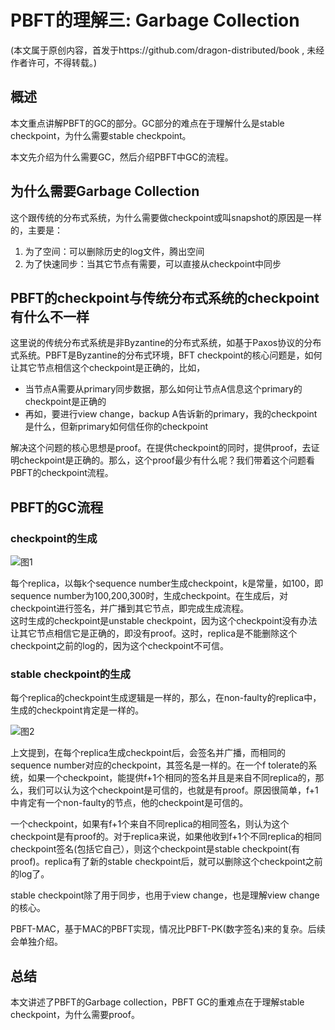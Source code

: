 # PBFT的理解三: Garbage Collection
(本文属于原创内容，首发于https://github.com/dragon-distributed/book , 未经作者许可，不得转载。)  

## 概述

本文重点讲解PBFT的GC的部分。GC部分的难点在于理解什么是stable checkpoint，为什么需要stable checkpoint。  

本文先介绍为什么需要GC，然后介绍PBFT中GC的流程。    

## 为什么需要Garbage Collection

这个跟传统的分布式系统，为什么需要做checkpoint或叫snapshot的原因是一样的，主要是：
1) 为了空间：可以删除历史的log文件，腾出空间
2) 为了快速同步：当其它节点有需要，可以直接从checkpoint中同步

## PBFT的checkpoint与传统分布式系统的checkpoint有什么不一样

这里说的传统分布式系统是非Byzantine的分布式系统，如基于Paxos协议的分布式系统。PBFT是Byzantine的分布式环境，BFT checkpoint的核心问题是，如何让其它节点相信这个checkpoint是正确的，比如，
* 当节点A需要从primary同步数据，那么如何让节点A信息这个primary的checkpoint是正确的
* 再如，要进行view change，backup A告诉新的primary，我的checkpoint是什么，但新primary如何信任你的checkpoint

解决这个问题的核心思想是proof。在提供checkpoint的同时，提供proof，去证明checkpoint是正确的。那么，这个proof最少有什么呢？我们带着这个问题看PBFT的checkpoint流程。    

## PBFT的GC流程

### checkpoint的生成

![图1](https://longdandan-1256672193.cos.ap-guangzhou.myqcloud.com/article/blockchain/10.unstablecp.jpg)

每个replica，以每k个sequence number生成checkpoint，k是常量，如100，即sequence number为100,200,300时，生成checkpoint。在生成后，对checkpoint进行签名，并广播到其它节点，即完成生成流程。  
这时生成的checkpoint是unstable checkpoint，因为这个checkpoint没有办法让其它节点相信它是正确的，即没有proof。这时，replica是不能删除这个checkpoint之前的log的，因为这个checkpoint不可信。

### stable checkpoint的生成

每个replica的checkpoint生成逻辑是一样的，那么，在non-faulty的replica中，生成的checkpoint肯定是一样的。  

![图2](https://longdandan-1256672193.cos.ap-guangzhou.myqcloud.com/article/blockchain/10.stablecp.jpg)

上文提到，在每个replica生成checkpoint后，会签名并广播，而相同的sequence number对应的checkpoint，其签名是一样的。在一个f tolerate的系统，如果一个checkpoint，能提供f+1个相同的签名并且是来自不同replica的，那么，我们可以认为这个checkpoint是可信的，也就是有proof。原因很简单，f+1中肯定有一个non-faulty的节点，他的checkpoint是可信的。  

一个checkpoint，如果有f+1个来自不同replica的相同签名，则认为这个checkpoint是有proof的。对于replica来说，如果他收到f+1个不同replica的相同checkpoint签名(包括它自己），则这个checkpoint是stable checkpoint(有proof)。replica有了新的stable checkpoint后，就可以删除这个checkpoint之前的log了。  

stable checkpoint除了用于同步，也用于view change，也是理解view change的核心。  

PBFT-MAC，基于MAC的PBFT实现，情况比PBFT-PK(数字签名)来的复杂。后续会单独介绍。  

## 总结

本文讲述了PBFT的Garbage collection，PBFT GC的重难点在于理解stable checkpoint，为什么需要proof。  












